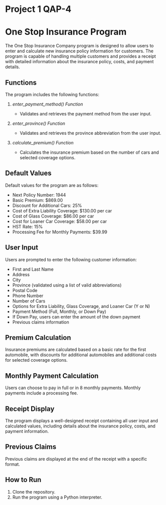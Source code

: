 # Project 1 QAP-4
# One Stop Insurance Program

The One Stop Insurance Company program is designed to allow users to enter and calculate new insurance policy information for customers. The program is capable of handling multiple customers and provides a receipt with detailed information about the insurance policy, costs, and payment details.

## Functions

The program includes the following functions:

1. *enter_payment_method() Function*
   - Validates and retrieves the payment method from the user input.

2. *enter_province() Function*
   - Validates and retrieves the province abbreviation from the user input.

3. *calculate_premium() Function*
   - Calculates the insurance premium based on the number of cars and selected coverage options.

## Default Values

Default values for the program are as follows:
- Next Policy Number: 1944
- Basic Premium: $869.00
- Discount for Additional Cars: 25%
- Cost of Extra Liability Coverage: $130.00 per car
- Cost of Glass Coverage: $86.00 per car
- Cost for Loaner Car Coverage: $58.00 per car
- HST Rate: 15%
- Processing Fee for Monthly Payments: $39.99

## User Input

Users are prompted to enter the following customer information:
- First and Last Name
- Address
- City
- Province (validated using a list of valid abbreviations)
- Postal Code
- Phone Number
- Number of Cars
- Options for Extra Liability, Glass Coverage, and Loaner Car (Y or N)
- Payment Method (Full, Monthly, or Down Pay)
- If Down Pay, users can enter the amount of the down payment
- Previous claims information

## Premium Calculation

Insurance premiums are calculated based on a basic rate for the first automobile, with discounts for additional automobiles and additional costs for selected coverage options.

## Monthly Payment Calculation

Users can choose to pay in full or in 8 monthly payments. Monthly payments include a processing fee.

## Receipt Display

The program displays a well-designed receipt containing all user input and calculated values, including details about the insurance policy, costs, and payment information.

## Previous Claims

Previous claims are displayed at the end of the receipt with a specific format.

## How to Run

1. Clone the repository.
2. Run the program using a Python interpreter.


